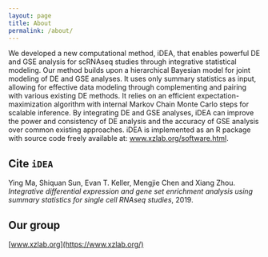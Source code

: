 ```yaml
---
layout: page
title: About
permalink: /about/
---
```

We developed a new computational method, iDEA, that enables powerful DE and GSE analysis for scRNAseq studies through integrative statistical modeling. Our method builds upon a hierarchical Bayesian model for joint modeling of DE and GSE analyses. It uses only summary statistics as input, allowing for effective data modeling through complementing and pairing with various existing DE methods. It relies on an efficient expectation-maximization algorithm with internal Markov Chain Monte Carlo steps for scalable inference. By integrating DE and GSE analyses, iDEA can improve the power and consistency of DE analysis and the accuracy of GSE analysis over common existing approaches. iDEA is implemented as an R package with source code freely available at: www.xzlab.org/software.html.

Cite `iDEA`
-------------------
Ying Ma, Shiquan Sun, Evan T. Keller, Mengjie Chen and Xiang Zhou. *Integrative differential expression and gene set enrichment analysis using summary statistics for single cell RNAseq studies*, 2019. 

Our group
-------------------
[www.xzlab.org](https://www.xzlab.org/)
